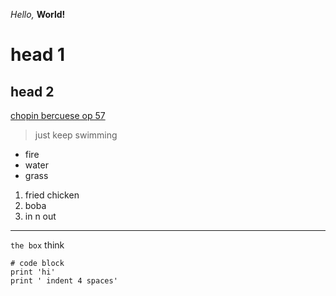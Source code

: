 *Hello,*  **World!**

# head 1
## head 2

[chopin bercuese op 57](https://www.youtube.com/watch?v=wOYGoyPbcEQ)


> just keep swimming 

* fire
* water
* grass 

1. fried chicken
2. boba
3. in n out

---

`the box` think

```
# code block
print 'hi'
print ' indent 4 spaces'
```
